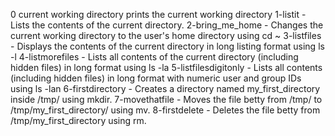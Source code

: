 0 current working directory prints the current working directory
1-listit - Lists the contents of the current directory.
2-bring_me_home - Changes the current working directory to the user's home directory using cd ~
3-listfiles - Displays the contents of the current directory in long listing format using ls -l
4-listmorefiles - Lists all contents of the current directory (including hidden files) in long format using ls -la
5-listfilesdigitonly - Lists all contents (including hidden files) in long format with numeric user and group IDs using ls -lan
6-firstdirectory - Creates a directory named my_first_directory inside /tmp/ using mkdir.
7-movethatfile - Moves the file betty from /tmp/ to /tmp/my_first_directory/ using mv.
8-firstdelete - Deletes the file betty from /tmp/my_first_directory using rm.
